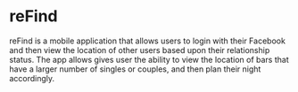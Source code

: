 reFind
======

reFind is a mobile application that allows users to login with their Facebook and then view the location of other users based upon their relationship status. The app allows gives user the ability to view the location of bars that have a larger number of singles or couples, and then plan their night accordingly. 
